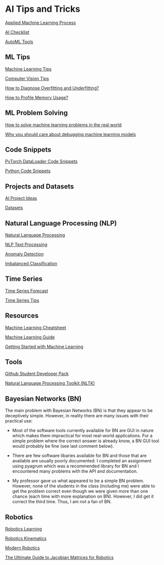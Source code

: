 # AI Tips and Tricks

[Applied Machine Learning Process](https://gist.github.com/codecypher/3b313b4959f32306f2ef2af034c3bdff)

[AI Checklist](https://gist.github.com/codecypher/4584f9d5a806eeda7280e9135a9407a0)

[AutoML Tools](https://gist.github.com/codecypher/f892ddf46d9582d386439c06dfa7c565)


## ML Tips

[Machine Learning Tips](https://gist.github.com/codecypher/471ac8e495fb40526d0703ee9cb93abd)

[Computer Vision Tips](https://gist.github.com/codecypher/efe50bf3eb86754bd981a373f109bd6b)

[How to Diagnose Overfitting and Underfitting?](https://gist.github.com/codecypher/96d83411a484e741e2467bfc4fd57115)

[How to Profile Memory Usage?](https://gist.github.com/codecypher/c741bffc7c95b5921641a11d164dca31)


## ML Problem Solving

[How to solve machine learning problems in the real world](https://www.kdnuggets.com/2021/09/solve-machine-learning-problems-real-world.html)

[Why you should care about debugging machine learning models](https://www.oreilly.com/radar/why-you-should-care-about-debugging-machine-learning-models/)



## Code Snippets

[PyTorch DataLoader Code Snippets](https://gist.github.com/codecypher/3c58bc55969bf896e109954fff1b4599)

[Python Code Snippets](https://gist.github.com/codecypher/4ce1681ee35183c23ab7f4bee8e58bff)


## Projects and Datasets

[AI Project Ideas](https://gist.github.com/codecypher/c4304ddbca6ab83a04f040d8b7568fcd)

[Datasets](https://gist.github.com/codecypher/96717f649d6aa0e1c1fff48476964c80)


## Natural Language Processing (NLP)

[Natural Language Processing](https://gist.github.com/codecypher/0cefaec94270b24955a67c38eed11939)

[NLP Text Processing](https://gist.github.com/codecypher/8458c5013d47bc84f6987ac86d5789b0)


[Anomaly Detection](https://gist.github.com/codecypher/8749870fd2e2b3a1d4aea591c35dee8f)

[Imbalanced Classification](https://gist.github.com/codecypher/d383b06327c9bb58569395435c44bbd0)


## Time Series

[Time Series Forecast](https://gist.github.com/codecypher/f7e4e650909e7817a70bd7d99c492605)

[Time Series Tips](https://gist.github.com/codecypher/0f9f81955bdb2d97a2c3ddb9027630ce)


## Resources

[Machine Learning Cheatsheet](https://ml-cheatsheet.readthedocs.io/en/latest/index.html)

[Machine Learning Guide](https://mclguide.readthedocs.io/en/latest/index.html)

[Getting Started with Machine Learning](https://machinelearningmastery.com/start-here/)


## Tools

[Github Student Developer Pack](https://education.github.com/pack)

[Natural Language Processing Toolkit (NLTK)](https://www.nltk.org/book/)


## Bayesian Networks (BN)

The main problem with Bayesian Networks (BN) is that they appear to be deceptively simple. However, in reality there are many issues with their practical use:

- Most of the software tools currently available for BN are GUI in nature which makes them impractical for most real-world applications. For a simple problem where the correct answer is already know, a BN GUI tool would probably be fine (see last comment below).

- There are few software libaries available for BN and those that are available are usually poorly documented. I completed an assignment using pyagrum which was a recommended library for BN and I encountered many problems with the API and documentation.

- My professor gave us what appeared to be a simple BN problem. However, none of the students in the class (including me) were able to get the problem correct even though we were given more than one chance (each time with more explanation on BN). However, I did get it correct the third time. Thus, I am not a fan of BN.


## Robotics

[Robotics Learning](https://www.rosroboticslearning.com/)

[Robotics Kinematics](https://robocademy.com/2020/04/21/robot-kinematics-in-a-nutshell/)

[Modern Robotics](https://modernrobotics.northwestern.edu/nu-gm-book-resource/foundations-of-robot-motion/#department)

[The Ultimate Guide to Jacobian Matrices for Robotics](https://automaticaddison.com/the-ultimate-guide-to-jacobian-matrices-for-robotics/)


